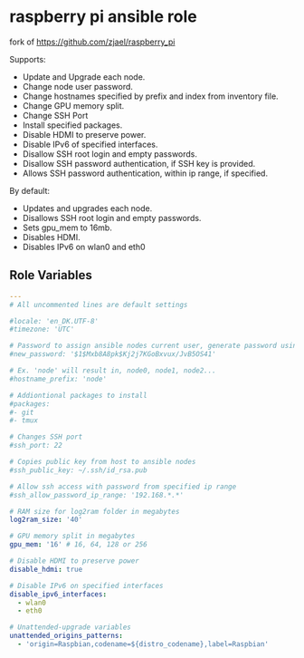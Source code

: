 # raspberry pi ansible role

fork of https://github.com/zjael/raspberry_pi

Supports:
- Update and Upgrade each node.
- Change node user password.
- Change hostnames specified by prefix and index from inventory file.
- Change GPU memory split.
- Change SSH Port
- Install specified packages.
- Disable HDMI to preserve power.
- Disable IPv6 of specified interfaces.
- Disallow SSH root login and empty passwords.
- Disallow SSH password authentication, if SSH key is provided.
- Allows SSH password authentication, within ip range, if specified.

By default:
- Updates and upgrades each node.
- Disallows SSH root login and empty passwords.
- Sets gpu_mem to 16mb.
- Disables HDMI.
- Disables IPv6 on wlan0 and eth0

## Role Variables

```yaml
---
# All uncommented lines are default settings

#locale: 'en_DK.UTF-8'
#timezone: 'UTC'

# Password to assign ansible nodes current user, generate password using: openssl passwd -1 -salt $(openssl rand -base64 6) password_here
#new_password: '$1$Mxb8A8pk$Kj2j7KGoBxvux/JvB5OS41'

# Ex. 'node' will result in, node0, node1, node2...
#hostname_prefix: 'node'

# Addiontional packages to install
#packages:
#- git
#- tmux

# Changes SSH port
#ssh_port: 22

# Copies public key from host to ansible nodes
#ssh_public_key: ~/.ssh/id_rsa.pub

# Allow ssh access with password from specified ip range
#ssh_allow_password_ip_range: '192.168.*.*'

# RAM size for log2ram folder in megabytes
log2ram_size: '40'

# GPU memory split in megabytes
gpu_mem: '16' # 16, 64, 128 or 256

# Disable HDMI to preserve power
disable_hdmi: true

# Disable IPv6 on specified interfaces
disable_ipv6_interfaces:
  - wlan0
  - eth0

# Unattended-upgrade variables
unattended_origins_patterns:
  - 'origin=Raspbian,codename=${distro_codename},label=Raspbian'
```

